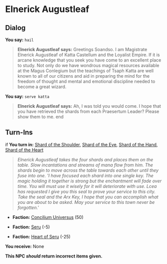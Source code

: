 # Elnerick Augustleaf
## Dialog

**You say:** `hail`



>**Elnerick Augustleaf says:** Greetings Soandso. I am Magistrate Elnerick Augustleaf of Katta Castellum and the Loyalist Empire. If it is arcane knowledge that you seek you have come to an excellent place to study. Not only do we have wondrous magical resources available at the Magus Conlegium but the teachings of Tsaph Katta are well known to all of our citizens and aid in preparing the mind for the freedom of thought and mental and emotional discipline needed to become a great wizard.

**You say:** `serve katta`



>**Elnerick Augustleaf says:** Ah, I was told you would come. I hope that you have retrieved the shards from each Praesertum Leader? Please show them to me.
end

## Turn-Ins













if **You turn in:** [Shard of the Shoulder](/item/29881), [Shard of the Eye](/item/29882), [Shard of the Hand](/item/29883), [Shard of the Heart](/item/29884)


>*Elnerick Augustleaf takes the four shards and places them on the table. Slow incantations and streams of mana flow from him. The shards begin to move across the table towards each other until they fuse into one. 'I have focused each shard into one single key. The magic holding it together is strong but the enchantment will fade over time. You will must use it wisely for it will deteriorate with use. Lcea has requested I give you this seal to prove your service to this city. Take the seal and the Arx Key, I hope that you can accomplish what you are about to be asked. May your service to this town never be forgotten.'*


* __Faction:__ [Concilium Universus](/faction/1561) (50)


* __Faction:__ [Seru](/faction/1483) (-5)


* __Faction:__ [Heart of Seru](/faction/1486) (-25)





 **You receive:** None 

**This NPC *should* return incorrect items given.**

